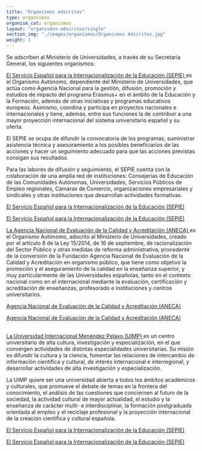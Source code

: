 ```yaml
---
title: "Organismos adscritos"
type: organismos
organism_cat: organismos
layout: "organismos-adscritos/single"
section_img: "./images/organismos/Organismos Adscritos.jpg"
weight: 1
---
```

Se adscriben al Ministerio de Universidades, a través de su Secretaría General, los siguientes organismos:

<a href="http://sepie.es/index.html" target="_blank"  >El Servicio Español para la Internacionalización de la Educación (SEPIE) <i class="fas fa-external-link-alt"></i></a> es el Organismo Autónomo, dependiente del Ministerio de Universidades, que actúa como Agencia Nacional para la gestión, difusión, promoción y estudios de impacto del programa Erasmus+ en el ámbito de la Educación y la Formación, además de otras iniciativas y programas educativos europeos. Asimismo, coordina y participa en proyectos nacionales e internacionales y tiene, además, entre sus funciones la de contribuir a una mayor proyección internacional del sistema universitario español y su oferta.



El SEPIE se ocupa de difundir la convocatoria de los programas, suministrar asistencia técnica y asesoramiento a los posibles beneficiarios de las acciones y hacer un seguimiento adecuado para que las acciones previstas consigan sus resultados.



Para las labores de difusión y seguimiento, el SEPIE cuenta con la colaboración de una amplia red de instituciones: Consejerías de Educación de las Comunidades Autónomas, Universidades, Servicios Públicos de Empleo regionales, Cámaras de Comercio, organizaciones empresariales y sindicales y otras instituciones que desarrollan actividades formativas.

<section>
        <article id="section_box_cards_blue" class="cards_box_custom mb-30">
            <div class="container container-xl">
                <div class="row">
                    <div class="col-lg-4 col-xl-3 mr-card-hover"> <!-- la primera carta -->
                        <a href="http://sepie.es/index.html" target="_blank" class="card card-img ">
                            <div class="box_icon">
                                <div class="img" style="background-image: url('{{<siteurl>}}images/logo-sepie.png');"></div>
                            </div>
                            <div class="card-body">
                                <p class="card-text card-text-blue">El Servicio Español para la Internacionalización de la Educación (SEPIE)</p>
								<i class="icon fas fa-external-link-alt"></i>
                            </div>
                        </a>
                    </div> <!-- el final de la primera carta -->
                </div>
            </div>
        </article>
    </section>
      <!-- MOBILE VERSION WITH SLIDER -->
    <section>
        <article id="section_box_cards_blue_slider_img">
            <div class="container">
                <div class="row">
                <div class="col-12">
                    <div class="swiper" id="slider_cardsBlue">
                        <div class="swiper-wrapper">
                            <div class="swiper-slide"> <!-- la primera carta -->
                                <a href="http://sepie.es/index.html" target="_blank" class="card card-img">
                                    <div class="box_icon">
                                        <div class="img" style="background-image: url('{{<siteurl>}}images/logo-sepie.png');"></div>
                                    </div>
                                    <div class="card-body">
                                        <p class="card-text card-text-blue">El Servicio Español para la Internacionalización de la Educación (SEPIE)</p>
										<i class="icon fas fa-external-link-alt"></i>
                                    </div>
                                </a>
                            </div> <!-- el final de la primera carta -->          
                        </div>
                        <div class="swiper-pagination"></div>
                        </div>
                    </div>
                </div>
            </div>
        </article>
    </section>

<a href="http://www.aneca.es/" target="_blank"  >La Agencia Nacional de Evaluación de la Calidad y Acreditación (ANECA) <i class="fas fa-external-link-alt"></i></a> es el Organismo Autónomo, adscrito al Ministerio de Universidades, creado por el artículo 8 de la Ley 15/2014, de 16 de septiembre, de racionalización del Sector Público y otras medidas de reforma administrativa, procedente de la conversión de la Fundación Agencia Nacional de Evaluación de la Calidad y Acreditación en organismo público, que tiene como objetivo la promoción y el aseguramiento de la calidad en la enseñanza superior, y muy particularmente de las Universidades españolas, tanto en el contexto nacional como en el internacional mediante la evaluación, certificación y acreditación de enseñanzas, profesorado e instituciones y centros universitarios.	
	<section>
        <article id="section_box_cards_blue" class="cards_box_custom mb-30">
            <div class="container container-xl">
                <div class="row">
                    <div class="col-lg-4 col-xl-3 mr-card-hover"> <!-- la primera carta -->
                        <a href="http://www.aneca.es/" target="_blank" class="card card-img ">
                            <div class="box_icon">
                                <div class="img" style="background-image: url('{{<siteurl>}}images/Logo_ANECA_v2_RGB_250X250.jpg');"></div>
                            </div>
                            <div class="card-body">
                                <p class="card-text card-text-blue">Agencia Nacional de Evaluación de la Calidad y Acreditación (ANECA)</p>
								<i class="icon fas fa-external-link-alt"></i>
                            </div>
                        </a>
                    </div> <!-- el final de la primera carta -->
                </div>
            </div>
        </article>
    </section>
      <!-- MOBILE VERSION WITH SLIDER -->
    <section>
        <article id="section_box_cards_blue_slider_img">
            <div class="container">
                <div class="row">
                <div class="col-12">
                    <div class="swiper" id="slider_cardsBlue">
                        <div class="swiper-wrapper">
                            <div class="swiper-slide"> <!-- la primera carta -->
                                <a href="http://www.aneca.es/" class="card card-img">
                                    <div class="box_icon">
                                        <div class="img" style="background-image: url('{{<siteurl>}}images/Logo_ANECA_v2_RGB_250X250.jpg');"></div>
                                    </div>
                                    <div class="card-body">
                                        <p class="card-text card-text-blue">Agencia Nacional de Evaluación de la Calidad y Acreditación (ANECA)</p>
										<i class="icon fas fa-external-link-alt"></i>
                                    </div>
                                </a>
                            </div> <!-- el final de la primera carta -->          
                        </div>
                        <div class="swiper-pagination"></div>
                        </div>
                    </div>
                </div>
            </div>
        </article>
    </section>
<a href="http://www.uimp.es/" target="_blank"  >La Universidad Internacional Menéndez Pelayo (UIMP) <i class="fas fa-external-link-alt"></i></a> es un centro universitario de alta cultura, investigación y especialización, en el que convergen actividades de distintas especialidades universitarias. Su misión es difundir la cultura y la ciencia, fomentar las relaciones de intercambio de información científica y cultural, de interés internacional e interregional, y desarrollar actividades de alta investigación y especialización.



La UIMP quiere ser una universidad abierta a todos los ámbitos académicos y culturales, que promueve el debate de temas en la frontera del conocimiento, el análisis de las cuestiones que conciernen al futuro de la sociedad, la actividad cultural de mayor actualidad, el estudio y la enseñanza de carácter multi- e interdisciplinar, la formación postgraduada orientada al empleo y el reciclaje profesional y la proyección internacional de la creación científica y cultural española.

<section>
        <article id="section_box_cards_blue" class="cards_box_custom mb-30">
            <div class="container container-xl">
                <div class="row">
                    <div class="col-lg-4 col-xl-3 mr-card-hover"> <!-- la primera carta -->
                        <a href="http://sepie.es/index.html" target="_blank" class="card card-img ">
                            <div class="box_icon">
                                <div class="img" style="background-image: url('{{<siteurl>}}images/uimp.jpg');"></div>
                            </div>
                            <div class="card-body">
                                <p class="card-text card-text-blue">El Servicio Español para la Internacionalización de la Educación (SEPIE)</p>
								<i class="icon fas fa-external-link-alt"></i>
                            </div>
                        </a>
                    </div> <!-- el final de la primera carta -->
                </div>
            </div>
        </article>
    </section>
      <!-- MOBILE VERSION WITH SLIDER -->
    <section>
        <article id="section_box_cards_blue_slider_img">
            <div class="container">
                <div class="row">
                <div class="col-12">
                    <div class="swiper" id="slider_cardsBlue">
                        <div class="swiper-wrapper">
                            <div class="swiper-slide"> <!-- la primera carta -->
                                <a href="http://sepie.es/index.html" target="_blank" class="card card-img">
                                    <div class="box_icon">
                                        <div class="img" style="background-image: url('{{<siteurl>}}images/uimp.jpg');"></div>
                                    </div>
                                    <div class="card-body">
                                        <p class="card-text card-text-blue">El Servicio Español para la Internacionalización de la Educación (SEPIE)</p>
										<i class="icon fas fa-external-link-alt"></i>
                                    </div>
                                </a>
                            </div> <!-- el final de la primera carta -->          
                        </div>
                        <div class="swiper-pagination"></div>
                        </div>
                    </div>
                </div>
            </div>
        </article>
    </section>






